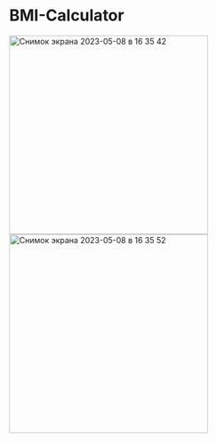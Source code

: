 # BMI-Calculator
<img width="357" alt="Снимок экрана 2023-05-08 в 16 35 42" src="https://user-images.githubusercontent.com/117233833/236838447-a12b9a4b-cf33-4d9a-9d62-4e5e46ebdd88.png">
<img width="357" alt="Снимок экрана 2023-05-08 в 16 35 52" src="https://user-images.githubusercontent.com/117233833/236838415-3cc32758-25e6-444e-99e8-83ef50b7ed05.png">

